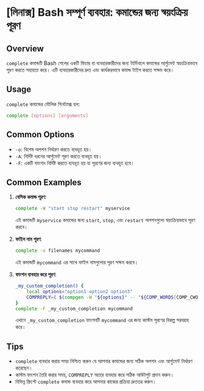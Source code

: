 # [লিনাক্স] Bash সম্পূর্ণ ব্যবহার: কমান্ডের জন্য স্বয়ংক্রিয় পূরণ

## Overview
`complete` কমান্ডটি Bash শেলের একটি ফিচার যা ব্যবহারকারীদের জন্য টার্মিনালে কমান্ডের আর্গুমেন্ট স্বয়ংক্রিয়ভাবে পূরণ করতে সহায়তা করে। এটি ব্যবহারকারীদের দ্রুত এবং কার্যকরভাবে কমান্ড টাইপ করতে সক্ষম করে।

## Usage
`complete` কমান্ডের মৌলিক সিনট্যাক্স হল:

```bash
complete [options] [arguments]
```

## Common Options
- `-o`: বিশেষ অপশন নির্ধারণ করতে ব্যবহৃত হয়।
- `-A`: নির্দিষ্ট ধরনের আর্গুমেন্ট পূরণ করতে ব্যবহৃত হয়।
- `-F`: একটি ফাংশন নির্দিষ্ট করতে ব্যবহৃত হয় যা পূরণের জন্য ব্যবহৃত হবে।

## Common Examples
1. **বেসিক কমান্ড পূরণ**:
   ```bash
   complete -W "start stop restart" myservice
   ```
   এই কমান্ডটি `myservice` কমান্ডের জন্য `start`, `stop`, এবং `restart` অপশনগুলো স্বয়ংক্রিয়ভাবে পূরণ করবে।

2. **ফাইল নাম পূরণ**:
   ```bash
   complete -o filenames mycommand
   ```
   এই কমান্ডটি `mycommand` এর সাথে ফাইল নামগুলোর পূরণ সক্ষম করবে।

3. **ফাংশন ব্যবহার করে পূরণ**:
   ```bash
   _my_custom_completion() {
       local options="option1 option2 option3"
       COMPREPLY=( $(compgen -W "${options}" -- "${COMP_WORDS[COMP_CWORD]}") )
   }
   complete -F _my_custom_completion mycommand
   ```
   এখানে `_my_custom_completion` ফাংশনটি `mycommand` এর জন্য কাস্টম পূরণের বিকল্প সরবরাহ করে।

## Tips
- `complete` ব্যবহার করার সময় নিশ্চিত করুন যে আপনার কমান্ডের জন্য সঠিক অপশন এবং আর্গুমেন্ট নির্ধারণ করেছেন।
- কাস্টম ফাংশন তৈরি করার সময়, `COMPREPLY` অ্যারে ব্যবহার করে সঠিক আউটপুট প্রদান করুন।
- বিভিন্ন স্ক্রিপ্টে `complete` কমান্ড ব্যবহার করে আপনার কাজের প্রক্রিয়া দ্রুততর করুন।